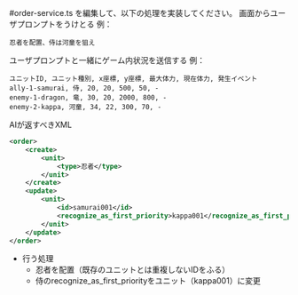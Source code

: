 #order-service.ts を編集して、以下の処理を実装してください。
画面からユーザプロンプトをうけとる
例：
```
忍者を配置、侍は河童を狙え
```

ユーザプロンプトと一緒にゲーム内状況を送信する
例：
```
ユニットID, ユニット種別, x座標, y座標, 最大体力, 現在体力, 発生イベント
ally-1-samurai, 侍, 20, 20, 500, 50, -
enemy-1-dragon, 竜, 30, 20, 2000, 800, -
enemy-2-kappa, 河童, 34, 22, 300, 70, -
```
AIが返すべきXML
```xml
<order>
    <create>
        <unit>
            <type>忍者</type>
        </unit>
    </create>
    <update>
        <unit>
            <id>samurai001</id>
            <recognize_as_first_priority>kappa001</recognize_as_first_priority>
        </unit>
    </update>
</order>
```
- 行う処理
  - 忍者を配置（既存のユニットとは重複しないIDをふる）
  - 侍のrecognize_as_first_priorityをユニット（kappa001）に変更
